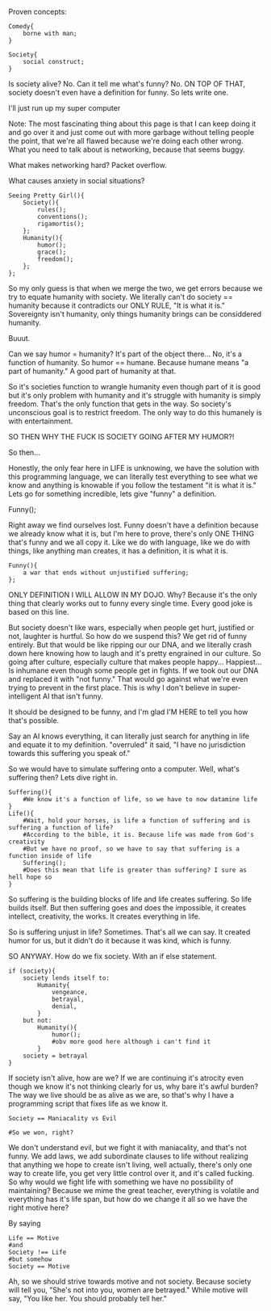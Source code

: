 Proven concepts:
```
Comedy{
	borne with man;
}

Society{
	social construct;
}
```
Is society alive? No. Can it tell me what's funny? No. ON TOP OF THAT, society doesn't even have a definition for funny. So lets write one.

I'll just run up my super computer

Note: The most fascinating thing about this page is that I can keep doing it and go over it and just come out with more garbage without telling people the point, that we're all flawed because we're doing each other wrong. What you need to talk about is networking, because that seems buggy.

What makes networking hard? Packet overflow.

What causes anxiety in social situations?
```
Seeing Pretty Girl(){
	Society(){
		rules();
		conventions();
		rigamortis();
	};
	Humanity(){
		humor();
		grace();
		freedom();
	};
};
```
So my only guess is that when we merge the two, we get errors because we try to equate humanity with society. We literally can't do society == humanity because it contradicts our ONLY RULE, "It is what it is." Sovereignty isn't humanity, only things humanity brings can be considdered humanity. 

Buuut.

Can we say humor = humanity? It's part of the object there... No, it's a function of humanity. So humor == humane. Because humane means "a part of humanity." A good part of humanity at that. 

So it's societies function to wrangle humanity even though part of it is good but it's only problem with humanity and it's struggle with humanity is simply freedom. That's the only function that gets in the way. So society's unconscious goal is to restrict freedom. The only way to do this humanely is with entertainment. 

SO THEN WHY THE FUCK IS SOCIETY GOING AFTER MY HUMOR?!

So then...

Honestly, the only fear here in LIFE is unknowing, we have the solution with this programming language, we can literally test everything to see what we know and anything is knowable if you follow the testament "it is what it is." Lets go for something incredible, lets give "funny" a definition.

Funny();

Right away we find ourselves lost. Funny doesn't have a definition because we already know what it is, but I'm here to prove, there's only ONE THING that's funny and we all copy it. Like we do with language, like we do with things, like anything man creates, it has a definition, it is what it is. 
```
Funny(){
	a war that ends without unjustified suffering;
};
```
ONLY DEFINITION I WILL ALLOW IN MY DOJO. Why? Because it's the only thing that clearly works out to funny every single time. Every good joke is based on this line.

But society doesn't like wars, especially when people get hurt, justified or not, laughter is hurtful. So how do we suspend this? We get rid of funny entirely. But that would be like ripping our our DNA, and we literally crash down here knowing how to laugh and it's pretty engrained in our culture. So going after culture, especially culture that makes people happy... Happiest... Is inhumane even though some people get in fights. If we took out our DNA and replaced it with "not funny." That would go against what we're even trying to prevent in the first place. This is why I don't believe in super-intelligent AI that isn't funny. 

It should be designed to be funny, and I'm glad I'M HERE to tell you how that's possible.

Say an AI knows everything, it can literally just search for anything in life and equate it to my definition. "overruled" it said, "I have no jurisdiction towards this suffering you speak of." 

So we would have to simulate suffering onto a computer. Well, what's suffering then? Lets dive right in.
```
Suffering(){
	#We know it's a function of life, so we have to now datamine life
}
Life(){
	#Wait, hold your horses, is life a function of suffering and is suffering a function of life?
	#According to the bible, it is. Because life was made from God's creativity
	#But we have no proof, so we have to say that suffering is a function inside of life
	Suffering();
	#Does this mean that life is greater than suffering? I sure as hell hope so
}
```
So suffering is the building blocks of life and life creates suffering. So life builds itself. But then suffering goes and does the impossible, it creates intellect, creativity, the works. It creates everything in life. 

So is suffering unjust in life? Sometimes. That's all we can say. It created humor for us, but it didn't do it because it was kind, which is funny.

SO ANYWAY. How do we fix society. With an if else statement.

```
if (society){
	society lends itself to:
		Humanity{
			vengeance,
			betrayal,
			denial,
		}
	but not:
		Humanity(){
			humor();
			#obv more good here although i can't find it
		}
	society = betrayal
}
```
If society isn't alive, how are we? If we are continuing it's atrocity even though we know it's not thinking clearly for us, why bare it's awful burden? The way we live should be as alive as we are, so that's why I have a programming script that fixes life as we know it.

```
Society == Maniacality vs Evil

#So we won, right?
```
We don't understand evil, but we fight it with maniacality, and that's not funny. We add laws, we add subordinate clauses to life without realizing that anything we hope to create isn't living, well actually, there's only one way to create life, you get very little control over it, and it's called fucking. So why would we fight life with something we have no possibility of maintaining? Because we mime the great teacher, everything is volatile and everything has it's life span, but how do we change it all so we have the right motive here?

By saying
```
Life == Motive
#and
Society !== Life
#but somehow
Society == Motive
```
Ah, so we should strive towards motive and not society. Because society will tell you, "She's not into you, women are betrayed." While motive will say, "You like her. You should probably tell her." 
